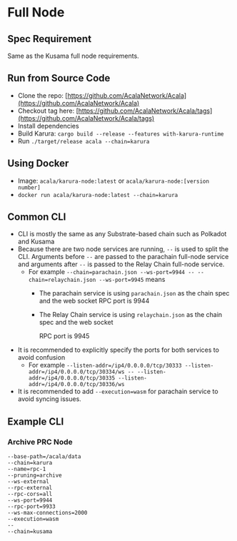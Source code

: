 # Full Node

## Spec Requirement

Same as the Kusama full node requirements.

## Run from Source Code

* Clone the repo: [https://github.com/AcalaNetwork/Acala](https://github.com/AcalaNetwork/Acala)
* Checkout tag here: [https://github.com/AcalaNetwork/Acala/tags](https://github.com/AcalaNetwork/Acala/tags)
* Install dependencies
* Build Karura: `cargo build --release --features with-karura-runtime`
* Run `./target/release acala --chain=karura`

## Using Docker

* Image: `acala/karura-node:latest` or `acala/karura-node:[version number]`
* `docker run acala/karura-node:latest --chain=karura`

## Common CLI

* CLI is mostly the same as any Substrate-based chain such as Polkadot and Kusama
* Because there are two node services are running, `--` is used to split the CLI. Arguments before `--` are passed to the parachain full-node service and arguments after `--` is passed to the Relay Chain full-node service.
  * For example `--chain=parachain.json --ws-port=9944 -- --chain=relaychain.json --ws-port=9945` means
    * The parachain service is using `parachain.json` as the chain spec and the web socket RPC port is 9944
    * The Relay Chain service is using `relaychain.json` as the chain spec and the web socket

      RPC port is 9945
* It is recommended to explicitly specify the ports for both services to avoid confusion
  * For example `--listen-addr=/ip4/0.0.0.0/tcp/30333 --listen-addr=/ip4/0.0.0.0/tcp/30334/ws -- --listen-addr=/ip4/0.0.0.0/tcp/30335 --listen-addr=/ip4/0.0.0.0/tcp/30336/ws`
* It is recommended to add `--execution=wasm` for parachain service to avoid syncing issues.

## Example CLI

### Archive PRC Node

```text
--base-path=/acala/data
--chain=karura
--name=rpc-1
--pruning=archive
--ws-external
--rpc-external
--rpc-cors=all
--ws-port=9944
--rpc-port=9933
--ws-max-connections=2000
--execution=wasm
--
--chain=kusama
```

